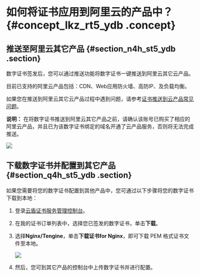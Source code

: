 # 如何将证书应用到阿里云的产品中？ {#concept_lkz_rt5_ydb .concept}

## 推送至阿里云其它产品 {#section_n4h_st5_ydb .section}

数字证书签发后，您可以通过推送功能将数字证书一键推送到阿里云其它云产品。

目前已支持的阿里云产品包括：CDN、Web应用防火墙、高防IP、及负载均衡。

如果您在推送到阿里云其它云产品过程中遇到问题，请参考[证书推送到云产品常见问题](cn.zh-CN/常见问题/证书推送到云产品常见问题.md#)。

**说明：** 在将数字证书推送到阿里云其它产品之前，请确认该账号已购买了相应的阿里云产品，并且已为该数字证书绑定的域名开通了云产品服务，否则将无法完成推送。

![](http://static-aliyun-doc.oss-cn-hangzhou.aliyuncs.com/assets/img/13591/4241_zh-CN.png)

## 下载数字证书并配置到其它产品 {#section_q4h_st5_ydb .section}

如果您需要将您的数字证书配置到其他产品中，您可通过以下步骤将您的数字证书下载到本地：

1.  登录[云盾证书服务管理控制台](https://yundun.console.aliyun.com/?p=cas#/)。
2.  在我的证书订单列表中，选择您已签发的数字证书，单击**下载**。
3.  选择**Nginx/Tengine**，单击**下载证书for Nginx**，即可下载 PEM 格式证书文件至本地。

    ![](http://static-aliyun-doc.oss-cn-hangzhou.aliyuncs.com/assets/img/13591/4242_zh-CN.png)

4.  然后，您可到其它产品的控制台中上传数字证书并进行配置。

